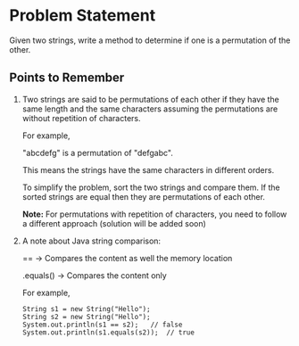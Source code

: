 # Problem Statement

Given two strings, write a method to determine if one is a permutation of the other.

## Points to Remember
1. Two strings are said to be permutations of each other if they have the same length and the same characters assuming the permutations are without repetition of characters.

    For example,
    
    "abcdefg" is a permutation of "defgabc".

    This means the strings have the same characters in different orders.
    
    To simplify the problem, sort the two strings and compare them. If the sorted strings are equal then they are permutations of each other.

    **Note:** For permutations with repetition of characters, you need to follow a different approach (solution will be added soon)

2. A note about Java string comparison:
    
    ==   -> Compares the content as well the memory location

    .equals() -> Compares the content only

    For example,
    ```
    String s1 = new String("Hello");
    String s2 = new String("Hello");
    System.out.println(s1 == s2);   // false
    System.out.println(s1.equals(s2));  // true
    ```